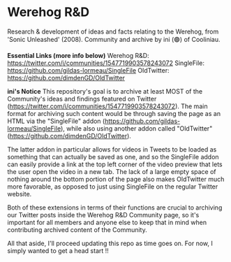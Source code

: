 # Werehog R&D
Research &amp; development of ideas and facts relating to the Werehog, from 'Sonic Unleashed' (2008). 
Community and archive by ini (🟣) of Cooliniau.

**Essential Links (more info below)**
Werehog R&D: https://twitter.com/i/communities/1547719903578243072
SingleFile: https://github.com/gildas-lormeau/SingleFile
OldTwitter: https://github.com/dimdenGD/OldTwitter

**ini's Notice**
This repository's goal is to archive at least MOST of the Community's ideas and findings featured on Twitter (https://twitter.com/i/communities/1547719903578243072). 
The main format for archiving such content would be through saving the page as an HTML via the "SingleFile" addon (https://github.com/gildas-lormeau/SingleFile), while also using another addon called "OldTwitter" (https://github.com/dimdenGD/OldTwitter).

The latter addon in particular allows for videos in Tweets to be loaded as something that can actually be saved as one, and so the SingleFile addon can easily provide a link at the top left corner of the video preview that lets the user open the video in a new tab. The lack of a large empty space of nothing around the bottom portion of the page also makes OldTwitter much more favorable, as opposed to just using SingleFile on the regular Twitter website.

Both of these extensions in terms of their functions are crucial to archiving our Twitter posts inside the Werehog R&D Community page, so it's important for all members and anyone else to keep that in mind when contributing archived content of the Community.

All that aside, I'll proceed updating this repo as time goes on. For now, I simply wanted to get a head start !!
